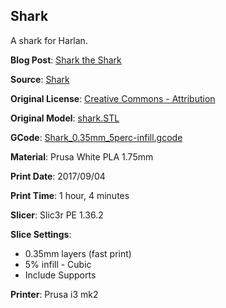 ## Shark

A shark for Harlan.

**Blog Post**: [Shark the Shark](http://www.dwyerdevices.com/wp-admin/post.php?post=25&action=edit)

**Source**: [Shark](https://www.thingiverse.com/thing:112301)

**Original License**: [Creative Commons - Attribution](http://creativecommons.org/licenses/by/3.0/)

**Original Model**: [shark.STL](https://www.thingiverse.com/download:235045)

**GCode**: [Shark_0.35mm_5perc-infill.gcode](https://github.com/dwyerdevices/prints/blob/master/2017/09/shark/Shark_0.35mm_5perc-infill.gcode)

**Material**: Prusa White PLA 1.75mm

**Print Date**: 2017/09/04

**Print Time**: 1 hour, 4 minutes

**Slicer**: Slic3r PE 1.36.2

**Slice Settings**:

 - 0.35mm layers (fast print)
 - 5% infill - Cubic
 - Include Supports

**Printer**: Prusa i3 mk2
